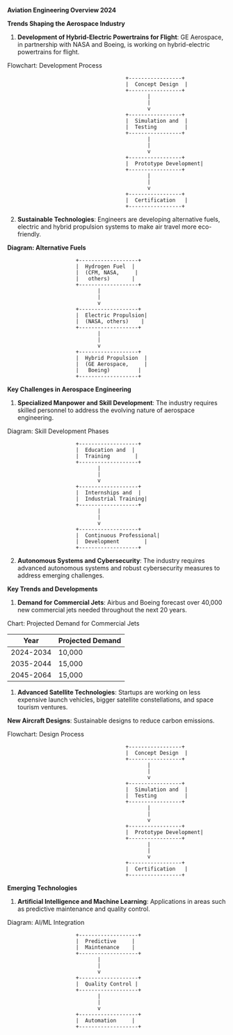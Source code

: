 **Aviation Engineering Overview 2024**

**Trends Shaping the Aerospace Industry**

1. **Development of Hybrid-Electric Powertrains for Flight**: GE Aerospace, in partnership with NASA and Boeing, is working on hybrid-electric powertrains for flight.

Flowchart: Development Process

```
                                      +-----------------+
                                      |  Concept Design  |
                                      +-----------------+
                                             |
                                             |
                                             v
                                      +-----------------+
                                      |  Simulation and  |
                                      |  Testing         |
                                      +-----------------+
                                             |
                                             |
                                             v
                                      +-----------------+
                                      |  Prototype Development|
                                      +-----------------+
                                             |
                                             |
                                             v
                                      +-----------------+
                                      |  Certification   |
                                      +-----------------+
```

2. **Sustainable Technologies**: Engineers are developing alternative fuels, electric and hybrid propulsion systems to make air travel more eco-friendly.

**Diagram: Alternative Fuels**

```
                      +-------------------+
                      |  Hydrogen Fuel  |
                      |  (CFM, NASA,     |
                      |   others)       |
                      +-------------------+
                             |
                             |
                             v
                      +-------------------+
                      |  Electric Propulsion|
                      |  (NASA, others)    |
                      +-------------------+
                             |
                             |
                             v
                      +-------------------+
                      |  Hybrid Propulsion  |
                      |  (GE Aerospace,     |
                      |   Boeing)         |
                      +-------------------+
```

**Key Challenges in Aerospace Engineering**

1. **Specialized Manpower and Skill Development**: The industry requires skilled personnel to address the evolving nature of aerospace engineering.

Diagram: Skill Development Phases

```
                      +-------------------+
                      |  Education and  |
                      |  Training        |
                      +-------------------+
                             |
                             |
                             v
                      +-------------------+
                      |  Internships and  |
                      |  Industrial Training|
                      +-------------------+
                             |
                             |
                             v
                      +-------------------+
                      |  Continuous Professional|
                      |  Development        |
                      +-------------------+
```


2. **Autonomous Systems and Cybersecurity**: The industry requires advanced autonomous systems and robust cybersecurity measures to address emerging challenges.

**Key Trends and Developments**

1. **Demand for Commercial Jets**: Airbus and Boeing forecast over 40,000 new commercial jets needed throughout the next 20 years.

Chart: Projected Demand for Commercial Jets

| Year         | Projected Demand |
|--------------|-----------------|
| 2024-2034    | 10,000          |
| 2035-2044    | 15,000          |
| 2045-2064    | 15,000          |

1. **Advanced Satellite Technologies**: Startups are working on less expensive launch vehicles, bigger satellite constellations, and space tourism ventures.

**New Aircraft Designs**: Sustainable designs to reduce carbon emissions.

Flowchart: Design Process

```
                                      +-----------------+
                                      |  Concept Design  |
                                      +-----------------+
                                             |
                                             |
                                             v
                                      +-----------------+
                                      |  Simulation and  |
                                      |  Testing         |
                                      +-----------------+
                                             |
                                             |
                                             v
                                      +-----------------+
                                      |  Prototype Development|
                                      +-----------------+
                                             |
                                             |
                                             v
                                      +-----------------+
                                      |  Certification   |
                                      +-----------------+
```

**Emerging Technologies**

1. **Artificial Intelligence and Machine Learning**: Applications in areas such as predictive maintenance and quality control.

Diagram: AI/ML Integration

```
                      +-------------------+
                      |  Predictive     |
                      |  Maintenance    |
                      +-------------------+
                             |
                             |
                             v
                      +-------------------+
                      |  Quality Control |
                      +-------------------+
                             |
                             |
                             v
                      +-------------------+
                      |  Automation     |
                      +-------------------+
```